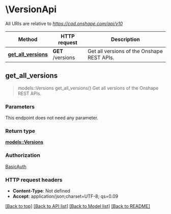 # \VersionApi

All URIs are relative to *https://cad.onshape.com/api/v10*

Method | HTTP request | Description
------------- | ------------- | -------------
[**get_all_versions**](VersionApi.md#get_all_versions) | **GET** /versions | Get all versions of the Onshape REST APIs.



## get_all_versions

> models::Versions get_all_versions()
Get all versions of the Onshape REST APIs.

### Parameters

This endpoint does not need any parameter.

### Return type

[**models::Versions**](Versions.md)

### Authorization

[BasicAuth](../README.md#BasicAuth)

### HTTP request headers

- **Content-Type**: Not defined
- **Accept**: application/json;charset=UTF-8; qs=0.09

[[Back to top]](#) [[Back to API list]](../README.md#documentation-for-api-endpoints) [[Back to Model list]](../README.md#documentation-for-models) [[Back to README]](../README.md)

